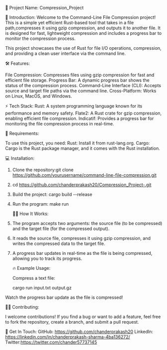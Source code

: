 🚀 Project Name: Compression_Project 

👋 Introduction: 
     Welcome to the Command-Line File Compression project! This is a simple yet efficient Rust-based tool that takes in a file          path,compresses it using gzip compression, and outputs it to another file. It is designed for fast, lightweight compression        and includes a progress bar to monitor the compression process.

This project showcases the use of Rust for file I/O operations, compression, and providing a clean user interface via the command line.

🛠 Features:


 File Compression: Compresses files using gzip compression for fast and efficient file storage.
 Progress Bar: A dynamic progress bar shows the status of the compression process.
Command-Line Interface (CLI): Accepts source and target file paths via the command line.
Cross-Platform: Works on Linux, MacOS, and Windows.
     

⚡ Tech Stack:
      Rust: A system programming language known for its performance and memory safety.
      Flate2: A Rust crate for gzip compression, enabling efficient file compression.
      Indicatif: Provides a progress bar for monitoring the file compression process in real-time.
      

🔧 Requirements:


To use this project, you need:
     Rust: Install it from rust-lang.org.
     Cargo: Cargo is the Rust package manager, and it comes with the Rust installation.
     
  💻 Installation:

  1. Clone the repository:git clone https://github.com/yourusername/command-line-file-compression.git
   
  2.  cd https://github.com/chanderprakash20/Compression_Project-.git

  3. Build the project: cargo build --release
   
   
4. Run the program: make run
   
    🏃‍♂️ How It Works:
   
1. The program accepts two arguments: the source file (to be compressed) and the target file (for the compressed output).
   
   
2. It reads the source file, compresses it using gzip compression, and writes the compressed data to the target file.
   
   
3. A progress bar updates in real-time as the file is being compressed, allowing you to track its progress.
 
   🔥 Example Usage:
   
   Compress a text file:
   
   cargo run input.txt output.gz
   
Watch the progress bar update as the file is compressed!

👨‍💻 Contributing:

I  welcome contributions! If you find a bug or want to add a feature, feel free to fork the repository, create a branch, and submit a pull request.

💬 Get In Touch:
GitHub: https://github.com/chanderprakash20
LinkedIn: https://linkedin.com/in/chanderprakash-sharma-4ba136272/
Twitter:https://twitter.com/chander57737145



